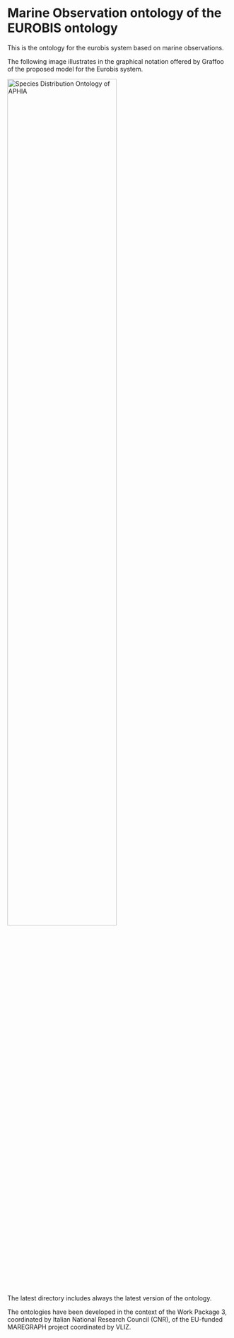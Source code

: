# Marine Observation ontology of the EUROBIS ontology

This is the ontology for the eurobis system based on marine observations.

The following image illustrates in the graphical notation offered by Graffoo of the proposed model for the Eurobis system.

<img
    title="Species Distribution Ontology of APHIA"
    src="./distribution.png"  
    width="70%"
    />

The latest directory includes always the latest version of the ontology.

The ontologies have been developed in the context of the Work Package 3, coordinated by Italian National Research Council (CNR), of the EU-funded MAREGRAPH project coordinated by VLIZ.
